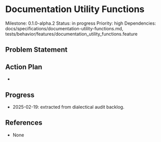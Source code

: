 # Documentation Utility Functions
Milestone: 0.1.0-alpha.2
Status: in progress
Priority: high
Dependencies: docs/specifications/documentation-utility-functions.md, tests/behavior/features/documentation_utility_functions.feature

## Problem Statement
<description>


## Action Plan
- <tasks>

## Progress
- 2025-02-19: extracted from dialectical audit backlog.

## References
- None
